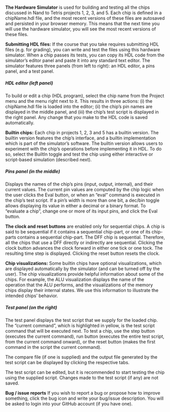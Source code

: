 **The Hardware Simulator** is used for building and testing all the chips discussed in Nand to Tetris projects 1, 2, 3, and 5. Each chip is defined in a chipName.hdl file, and the most recent versions of these files are autosaved and persisted in your browser memory. This means that the next time you will use the hardware simulator, you will see the most recent versions of these files.

**Submitting HDL files:** If the course that you take requires submitting HDL files (e.g. for grading), you can write and test the files using this hardware simulator. When a chip passes its tests, you can copy its HDL code from the simulator’s editor panel and paste it into any standard text editor.
The simulator features three panels (from left to right): an HDL editor, a pins panel, and a test panel.

##### **HDL editor** (left panel)

To build or edit a chip (HDL program), select the chip name from the Project menu and the menu right next to it. This results in three actions: (i) the chipName.hdl file is loaded into the editor; (ii) the chip’s pin names are displayed in the middle panel, and (iii) the chip’s test script is displayed in the right panel. Any change that you make to the HDL code is saved automatically.

**Builtin chips:** Each chip in projects 1, 2, 3 and 5 has a builtin version. The builtin version features the chip’s interface, and a builtin implementation which is part of the simulator’s software. The builtin version allows users to experiment with the chip’s operations before implementing it in HDL. To do so, select the BuiltIn toggle and test the chip using either interactive or script-based simulation (described next).

##### **Pins panel** (in the middle)

Displays the names of the chip’s pins (input, output, internal), and their current values. The current pin values are computed by the chip logic when the user clicks the Eval button, or when an “eval” command is executed in the chip’s test script. If a pin’s width is more than one bit, a dec/bin toggle allows displaying its value in either a decimal or a binary format. To “evaluate a chip”, change one or more of its input pins, and click the Eval button.

**The clock and reset buttons** are enabled only for sequential chips. A chip is said to be sequential if it contains a sequential chip-part, or one of its chip-parts contains a sequential chip-part. The DFF chip is sequential. Therefore, all the chips that use a DFF directly or indirectly are sequential. Clicking the clock button advances the clock forward in either one tick or one tock. The resulting time step is displayed. Clicking the reset button resets the clock.

**Chip visualizations:** Some builtin chips have optional visualizations, which are displayed automatically by the simulator (and can be turned off by the user). The chip visualizations provide helpful information about some of the chips. For example, the ALU visualization displays the name of the operation that the ALU performs, and the visualizations of the memory chips display their internal states. We use this information to illustrate the intended chips’ behavior.

##### **Test panel** (on the right)

The test panel displays the test script that we supply for the loaded chip. The “current command”, which is highlighted in yellow, is the test script command that will be executed next. To test a chip, use the step button (executes the current command), run button (executes the entire test script, from the current command onward), or the reset button (makes the first command in the script the current command).

The compare file (if one is supplied) and the output file generated by the test script can be displayed by clicking the respective tabs.

The test script can be edited, but it is recommended to start testing the chip using the supplied script. Changes made to the test script (if any) are not saved.

**Bug / issue reports**
If you wish to report a bug or propose how to improve something, click the bug icon and write your bug/issue description. You will be asked to login into your GitHub account (if you have one).
